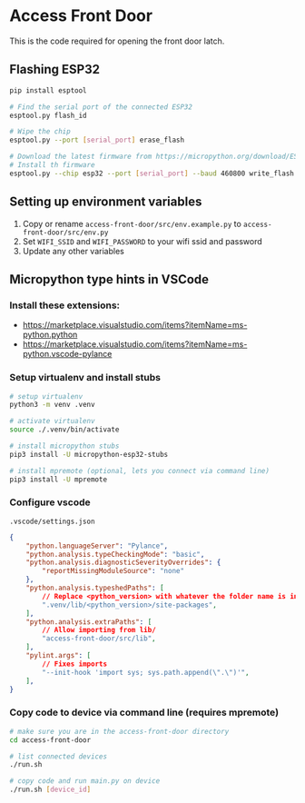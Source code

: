 # Access Front Door

This is the code required for opening the front door latch.


## Flashing ESP32

```bash
pip install esptool

# Find the serial port of the connected ESP32
esptool.py flash_id 

# Wipe the chip
esptool.py --port [serial_port] erase_flash 

# Download the latest firmware from https://micropython.org/download/ESP32_GENERIC/
# Install th firmware
esptool.py --chip esp32 --port [serial_port] --baud 460800 write_flash -z 0x1000 [path_to_downloaded_bin_file]
```


## Setting up environment variables

1. Copy or rename `access-front-door/src/env.example.py` to `access-front-door/src/env.py`
2. Set `WIFI_SSID` and `WIFI_PASSWORD` to your wifi ssid and password
3. Update any other variables


## Micropython type hints in VSCode

### Install these extensions:
* https://marketplace.visualstudio.com/items?itemName=ms-python.python
* https://marketplace.visualstudio.com/items?itemName=ms-python.vscode-pylance


### Setup virtualenv and install stubs
```bash
# setup virtualenv
python3 -m venv .venv

# activate virtualenv
source ./.venv/bin/activate

# install micropython stubs
pip3 install -U micropython-esp32-stubs

# install mpremote (optional, lets you connect via command line)
pip3 install -U mpremote
```

### Configure vscode
`.vscode/settings.json`
```json
{
    "python.languageServer": "Pylance",
    "python.analysis.typeCheckingMode": "basic",
    "python.analysis.diagnosticSeverityOverrides": {
        "reportMissingModuleSource": "none"
    },
    "python.analysis.typeshedPaths": [
        // Replace <python_version> with whatever the folder name is in .venv/lib/
        ".venv/lib/<python_version>/site-packages",
    ],
    "python.analysis.extraPaths": [
        // Allow importing from lib/
        "access-front-door/src/lib",
    ],
    "pylint.args": [
        // Fixes imports
        "--init-hook 'import sys; sys.path.append(\".\")'",
    ],
}
```


### Copy code to device via command line (requires mpremote)
```bash
# make sure you are in the access-front-door directory
cd access-front-door

# list connected devices
./run.sh

# copy code and run main.py on device
./run.sh [device_id]
```
